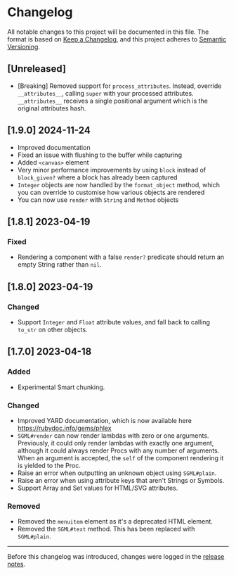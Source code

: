 # Changelog

All notable changes to this project will be documented in this file. The format is based on [Keep a Changelog](https://keepachangelog.com/en/1.0.0/), and this project adheres to [Semantic Versioning](https://semver.org/spec/v2.0.0.html).

## [Unreleased]
- [Breaking] Removed support for `process_attributes`. Instead, override `__attributes__`, calling `super` with your processed attributes. `__attributes__` receives a single positional argument which is the original attributes hash.

## [1.9.0] 2024-11-24

- Improved documentation
- Fixed an issue with flushing to the buffer while capturing
- Added `<canvas>` element
- Very minor performance improvements by using `block` instead of `block_given?` where a block has already been captured
- `Integer` objects are now handled by the `format_object` method, which you can override to customise how various objects are rendered
- You can now use `render` with `String` and `Method` objects

## [1.8.1] 2023-04-19

### Fixed

- Rendering a component with a false `render?` predicate should return an empty String rather than `nil`.

## [1.8.0] 2023-04-19

### Changed

- Support `Integer` and `Float` attribute values, and fall back to calling `to_str` on other objects.

## [1.7.0] 2023-04-18

### Added

- Experimental Smart chunking.

### Changed

- Improved YARD documentation, which is now available here https://rubydoc.info/gems/phlex
- `SGML#render` can now render lambdas with zero or one arguments. Previously, it could only render lambdas with exactly one argument, although it could always render Procs with any number of arguments. When an argument is accepted, the `self` of the component rendering it is yielded to the Proc.
- Raise an error when outputting an unknown object using `SGML#plain`.
- Raise an error when using attribute keys that aren't Strings or Symbols.
- Support Array and Set values for HTML/SVG attributes.

### Removed

- Removed the `menuitem` element as it's a deprecated HTML element.
- Removed the `SGML#text` method. This has been replaced with `SGML#plain`.

***

Before this changelog was introduced, changes were logged in the [release notes](https://github.com/phlex-ruby/phlex/releases).
